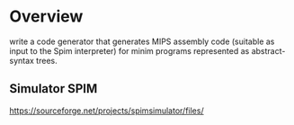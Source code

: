 # Overview
write a code generator that generates MIPS assembly code (suitable as input to the Spim interpreter) for minim programs represented as abstract-syntax trees.

## Simulator SPIM
https://sourceforge.net/projects/spimsimulator/files/
